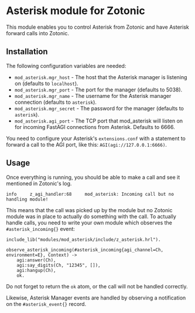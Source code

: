 Asterisk module for Zotonic
===========================

This module enables you to control Asterisk from Zotonic and have
Asterisk forward calls into Zotonic.

Installation
------------

The following configuration variables are needed:

 - `mod_asterisk.mgr_host` - The host that the Asterisk manager is
   listening on (defaults to `localhost`).
 - `mod_asterisk.mgr_port` - The port for the manager (defaults to 5038).
 - `mod_asterisk.mgr_name` - The username for the Asterisk manager connection (defaults to `asterisk`).
 - `mod_asterisk.mgr_secret` - The password for the manager (defaults to `asterisk`).
 - `mod_asterisk.agi_port` - The TCP port that mod_asterisk will
   listen on for incoming FastAGI connections from Asterisk. Defaults
   to 6666.

You need to configure your Asterisk's `extensions.conf` with a
statement to forward a call to the AGI port, like this:
`AGI(agi://127.0.0.1:6666)`.

Usage
-----

Once everything is running, you should be able to make a call and see
it mentioned in Zotonic's log.


    info     z_agi_handler:68     mod_asterisk: Incoming call but no handling module! 
    
This means that the call was picked up by the module but no Zotonic
module was in place to actually do something with the call. To
actually handle calls, you need to write your own module which
observes the `#asterisk_incoming{}` event:

    include_lib("modules/mod_asterisk/include/z_asterisk.hrl").
    
    observe_asterisk_incoming(#asterisk_incoming{agi_channel=Ch, environment=E}, Context) ->
        agi:answer(Ch),
        agi:say_digits(Ch, "12345", []),
        agi:hangup(Ch),
        ok.
        
Do not forget to return the `ok` atom, or the call will not be handled correctly.

Likewise, Asterisk Manager events are handled by observing a
notification on the `#asterisk_event{}` record.

